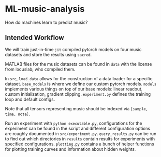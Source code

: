 # ML-music-analysis
How do machines learn to predict music?

## Intended Workflow

We will train just-in-time `jit` compiled pytorch models on four music datasets and store the results using `sacred`.

MATLAB files for the music datasets can be found in `data` with the license from locuslab, who compiled them.

In `src`, `load_data` allows for the construction of a data loader for a specific dataset. `base_models` is where we define our custom pytorch models. `models` implements various things on top of our base models: linear readout, custom initialization, gradient clipping. `experiment.py` defines the training loop and default configs.

Note that all tensors representing music should be indexed via `[sample, time, note]`.

Run an experiment with `python executable.py`, configurations for the experiment can be found in the script and different configuration options are roughly documented in `src/experiment.py`. `query_results.py` can be run to find out which directories in `results` contain results for experiments with specified configurations. `plotting.py` contains a bunch of helper functions for plotting training curves and information about hidden weights.
